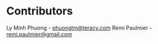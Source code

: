 Contributors
============

Ly Minh Phuong - phuonglm@teracy.com
Remi Paulmier  - remi.paulmier@gmail.com

